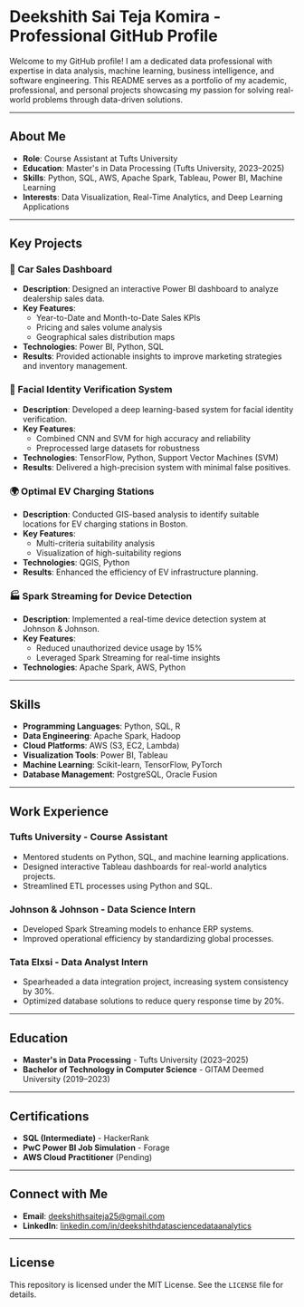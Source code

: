 # Deekshith Sai Teja Komira - Professional GitHub Profile

Welcome to my GitHub profile! I am a dedicated data professional with expertise in data analysis, machine learning, business intelligence, and software engineering. This README serves as a portfolio of my academic, professional, and personal projects showcasing my passion for solving real-world problems through data-driven solutions.

---

## About Me

- **Role**: Course Assistant at Tufts University
- **Education**: Master's in Data Processing (Tufts University, 2023–2025)
- **Skills**: Python, SQL, AWS, Apache Spark, Tableau, Power BI, Machine Learning
- **Interests**: Data Visualization, Real-Time Analytics, and Deep Learning Applications

---

## Key Projects

### 🚗 Car Sales Dashboard
- **Description**: Designed an interactive Power BI dashboard to analyze dealership sales data.
- **Key Features**:
  - Year-to-Date and Month-to-Date Sales KPIs
  - Pricing and sales volume analysis
  - Geographical sales distribution maps
- **Technologies**: Power BI, Python, SQL
- **Results**: Provided actionable insights to improve marketing strategies and inventory management.

### 🧬 Facial Identity Verification System
- **Description**: Developed a deep learning-based system for facial identity verification.
- **Key Features**:
  - Combined CNN and SVM for high accuracy and reliability
  - Preprocessed large datasets for robustness
- **Technologies**: TensorFlow, Python, Support Vector Machines (SVM)
- **Results**: Delivered a high-precision system with minimal false positives.

### 🌍 Optimal EV Charging Stations
- **Description**: Conducted GIS-based analysis to identify suitable locations for EV charging stations in Boston.
- **Key Features**:
  - Multi-criteria suitability analysis
  - Visualization of high-suitability regions
- **Technologies**: QGIS, Python
- **Results**: Enhanced the efficiency of EV infrastructure planning.

### 🏭 Spark Streaming for Device Detection
- **Description**: Implemented a real-time device detection system at Johnson & Johnson.
- **Key Features**:
  - Reduced unauthorized device usage by 15%
  - Leveraged Spark Streaming for real-time insights
- **Technologies**: Apache Spark, AWS, Python

---

## Skills

- **Programming Languages**: Python, SQL, R
- **Data Engineering**: Apache Spark, Hadoop
- **Cloud Platforms**: AWS (S3, EC2, Lambda)
- **Visualization Tools**: Power BI, Tableau
- **Machine Learning**: Scikit-learn, TensorFlow, PyTorch
- **Database Management**: PostgreSQL, Oracle Fusion

---

## Work Experience

### Tufts University - Course Assistant
- Mentored students on Python, SQL, and machine learning applications.
- Designed interactive Tableau dashboards for real-world analytics projects.
- Streamlined ETL processes using Python and SQL.

### Johnson & Johnson - Data Science Intern
- Developed Spark Streaming models to enhance ERP systems.
- Improved operational efficiency by standardizing global processes.

### Tata Elxsi - Data Analyst Intern
- Spearheaded a data integration project, increasing system consistency by 30%.
- Optimized database solutions to reduce query response time by 20%.

---

## Education

- **Master's in Data Processing** - Tufts University (2023–2025)
- **Bachelor of Technology in Computer Science** - GITAM Deemed University (2019–2023)

---

## Certifications

- **SQL (Intermediate)** - HackerRank
- **PwC Power BI Job Simulation** - Forage
- **AWS Cloud Practitioner** (Pending)

---

## Connect with Me

- **Email**: [deekshithsaiteja25@gmail.com](mailto:deekshithsaiteja25@gmail.com)
- **LinkedIn**: [linkedin.com/in/deekshithdatasciencedataanalytics](https://www.linkedin.com/in/deekshithdatasciencedataanalytics)

---

## License

This repository is licensed under the MIT License. See the `LICENSE` file for details.
